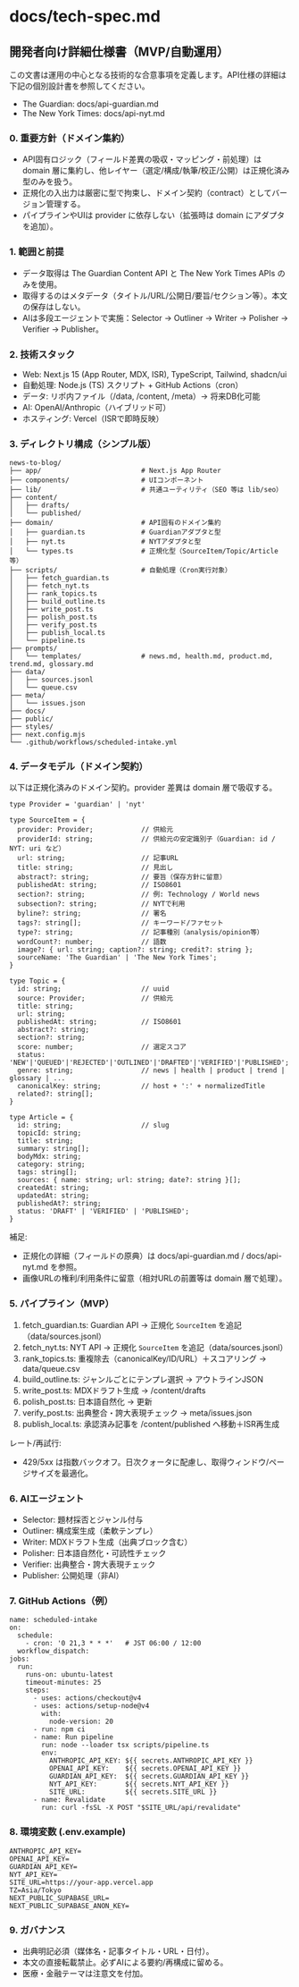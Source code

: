 # docs/tech-spec.md
## 開発者向け詳細仕様書（MVP/自動運用）

この文書は運用の中心となる技術的な合意事項を定義します。API仕様の詳細は下記の個別設計書を参照してください。
- The Guardian: docs/api-guardian.md
- The New York Times: docs/api-nyt.md

### 0. 重要方針（ドメイン集約）
- API固有ロジック（フィールド差異の吸収・マッピング・前処理）は domain 層に集約し、他レイヤー（選定/構成/執筆/校正/公開）は正規化済み型のみを扱う。
- 正規化の入出力は厳密に型で拘束し、ドメイン契約（contract）としてバージョン管理する。
- パイプラインやUIは provider に依存しない（拡張時は domain にアダプタを追加）。

### 1. 範囲と前提
- データ取得は The Guardian Content API と The New York Times APIs のみを使用。
- 取得するのはメタデータ（タイトル/URL/公開日/要旨/セクション等）。本文の保存はしない。
- AIは多段エージェントで実施：Selector → Outliner → Writer → Polisher → Verifier → Publisher。

### 2. 技術スタック
- Web: Next.js 15 (App Router, MDX, ISR), TypeScript, Tailwind, shadcn/ui
- 自動処理: Node.js (TS) スクリプト + GitHub Actions（cron）
- データ: リポ内ファイル（/data, /content, /meta）→ 将来DB化可能
- AI: OpenAI/Anthropic（ハイブリッド可）
- ホスティング: Vercel（ISRで即時反映）

### 3. ディレクトリ構成（シンプル版）
```
news-to-blog/
├── app/                         # Next.js App Router
├── components/                  # UIコンポーネント
├── lib/                         # 共通ユーティリティ（SEO 等は lib/seo）
├── content/
│   ├── drafts/
│   └── published/
├── domain/                      # API固有のドメイン集約
│   ├── guardian.ts              # Guardianアダプタと型
│   ├── nyt.ts                   # NYTアダプタと型
│   └── types.ts                 # 正規化型（SourceItem/Topic/Article等）
├── scripts/                     # 自動処理（Cron実行対象）
│   ├── fetch_guardian.ts
│   ├── fetch_nyt.ts
│   ├── rank_topics.ts
│   ├── build_outline.ts
│   ├── write_post.ts
│   ├── polish_post.ts
│   ├── verify_post.ts
│   ├── publish_local.ts
│   └── pipeline.ts
├── prompts/
│   └── templates/               # news.md, health.md, product.md, trend.md, glossary.md
├── data/
│   ├── sources.jsonl
│   └── queue.csv
├── meta/
│   └── issues.json
├── docs/
├── public/
├── styles/
├── next.config.mjs
└── .github/workflows/scheduled-intake.yml
```

### 4. データモデル（ドメイン契約）
以下は正規化済みのドメイン契約。provider 差異は domain 層で吸収する。

```
type Provider = 'guardian' | 'nyt'

type SourceItem = {
  provider: Provider;            // 供給元
  providerId: string;            // 供給元の安定識別子（Guardian: id / NYT: uri など）
  url: string;                   // 記事URL
  title: string;                 // 見出し
  abstract?: string;             // 要旨（保存方針に留意）
  publishedAt: string;           // ISO8601
  section?: string;              // 例: Technology / World news
  subsection?: string;           // NYTで利用
  byline?: string;               // 署名
  tags?: string[];               // キーワード/ファセット
  type?: string;                 // 記事種別（analysis/opinion等）
  wordCount?: number;            // 語数
  image?: { url: string; caption?: string; credit?: string };
  sourceName: 'The Guardian' | 'The New York Times';
}

type Topic = {
  id: string;                    // uuid
  source: Provider;              // 供給元
  title: string;
  url: string;
  publishedAt: string;           // ISO8601
  abstract?: string;
  section?: string;
  score: number;                 // 選定スコア
  status: 'NEW'|'QUEUED'|'REJECTED'|'OUTLINED'|'DRAFTED'|'VERIFIED'|'PUBLISHED';
  genre: string;                 // news | health | product | trend | glossary | ...
  canonicalKey: string;          // host + ':' + normalizedTitle
  related?: string[];
}

type Article = {
  id: string;                    // slug
  topicId: string;
  title: string;
  summary: string[];
  bodyMdx: string;
  category: string;
  tags: string[];
  sources: { name: string; url: string; date?: string }[];
  createdAt: string;
  updatedAt: string;
  publishedAt?: string;
  status: 'DRAFT' | 'VERIFIED' | 'PUBLISHED';
}
```

補足:
- 正規化の詳細（フィールドの原典）は docs/api-guardian.md / docs/api-nyt.md を参照。
- 画像URLの権利/利用条件に留意（相対URLの前置等は domain 層で処理）。

### 5. パイプライン（MVP）
1) fetch_guardian.ts: Guardian API → 正規化 `SourceItem` を追記（data/sources.jsonl）  
2) fetch_nyt.ts: NYT API → 正規化 `SourceItem` を追記（data/sources.jsonl）  
3) rank_topics.ts: 重複除去（canonicalKey/ID/URL）＋スコアリング → data/queue.csv  
4) build_outline.ts: ジャンルごとにテンプレ選択 → アウトラインJSON  
5) write_post.ts: MDXドラフト生成 → /content/drafts  
6) polish_post.ts: 日本語自然化 → 更新  
7) verify_post.ts: 出典整合・誇大表現チェック → meta/issues.json  
8) publish_local.ts: 承認済み記事を /content/published へ移動＋ISR再生成

レート/再試行:
- 429/5xx は指数バックオフ。日次クォータに配慮し、取得ウィンドウ/ページサイズを最適化。

### 6. AIエージェント
- Selector: 題材採否とジャンル付与  
- Outliner: 構成案生成（柔軟テンプレ）  
- Writer: MDXドラフト生成（出典ブロック含む）  
- Polisher: 日本語自然化・可読性チェック  
- Verifier: 出典整合・誇大表現チェック  
- Publisher: 公開処理（非AI）  

### 7. GitHub Actions（例）
```
name: scheduled-intake
on:
  schedule:
    - cron: '0 21,3 * * *'   # JST 06:00 / 12:00
  workflow_dispatch:
jobs:
  run:
    runs-on: ubuntu-latest
    timeout-minutes: 25
    steps:
      - uses: actions/checkout@v4
      - uses: actions/setup-node@v4
        with:
          node-version: 20
      - run: npm ci
      - name: Run pipeline
        run: node --loader tsx scripts/pipeline.ts
        env:
          ANTHROPIC_API_KEY: ${{ secrets.ANTHROPIC_API_KEY }}
          OPENAI_API_KEY:    ${{ secrets.OPENAI_API_KEY }}
          GUARDIAN_API_KEY:  ${{ secrets.GUARDIAN_API_KEY }}
          NYT_API_KEY:       ${{ secrets.NYT_API_KEY }}
          SITE_URL:          ${{ secrets.SITE_URL }}
      - name: Revalidate
        run: curl -fsSL -X POST "$SITE_URL/api/revalidate"
```

### 8. 環境変数 (.env.example)
```
ANTHROPIC_API_KEY=
OPENAI_API_KEY=
GUARDIAN_API_KEY=
NYT_API_KEY=
SITE_URL=https://your-app.vercel.app
TZ=Asia/Tokyo
NEXT_PUBLIC_SUPABASE_URL=
NEXT_PUBLIC_SUPABASE_ANON_KEY=
```

### 9. ガバナンス
- 出典明記必須（媒体名・記事タイトル・URL・日付）。
- 本文の直接転載禁止。必ずAIによる要約/再構成に留める。
- 医療・金融テーマは注意文を付加。
